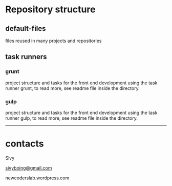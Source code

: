 # Repository structure

## default-files
files reused in many projects and repositories

## task runners

### grunt
project structure and tasks for the front end development using the task runner grunt, to read more, see readme file inside the directory.


### gulp
project structure and tasks for the front end development using the task runner gulp, to read more, see readme file inside the directory.

---

# contacts
Sivy

sivyboing@gmail.com

newcoderslab.wordpress.com
